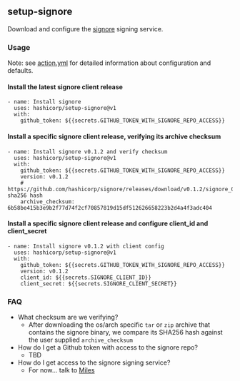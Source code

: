 ## setup-signore

Download and configure the [signore](https://github.com/hashicorp/signore) signing service.

### Usage

Note: see [action.yml](action.yml) for detailed information about configuration and defaults.

#### Install the latest signore client release

```
- name: Install signore
  uses: hashicorp/setup-signore@v1
  with:
    github_token: ${{secrets.GITHUB_TOKEN_WITH_SIGNORE_REPO_ACCESS}}
```

#### Install a specific signore client release, verifying its archive checksum

```
- name: Install signore v0.1.2 and verify checksum
  uses: hashicorp/setup-signore@v1
  with:
    github_token: ${{secrets.GITHUB_TOKEN_WITH_SIGNORE_REPO_ACCESS}}
    version: v0.1.2
    # https://github.com/hashicorp/signore/releases/download/v0.1.2/signore_0.1.2_darwin_x86_64.tar.gz sha256 hash
    archive_checksum: 6b58be415b3e9b2f77d74f2cf70857819d15df512626658223b2d4a4f3adc404
```

#### Install a specific signore client release and configure client_id and client_secret

```
- name: Install signore v0.1.2 with client config
  uses: hashicorp/setup-signore@v1
  with:
    github_token: ${{secrets.GITHUB_TOKEN_WITH_SIGNORE_REPO_ACCESS}}
    version: v0.1.2
    client_id: ${{secrets.SIGNORE_CLIENT_ID}}
    client_secret: ${{secrets.SIGNORE_CLIENT_SECRET}}
```

### FAQ

- What checksum are we verifying?
  - After downloading the os/arch specific `tar` or `zip` archive that contains the signore binary, we compare its SHA256 hash against the user supplied `archive_checksum`
- How do I get a Github token with access to the signore repo?
  - TBD
- How do I get access to the signore signing service?
  - For now... talk to [Miles](mcrabill@hashicorp.com)
